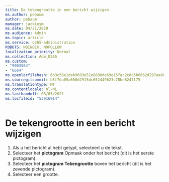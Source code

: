 ```yaml
---
title: De tekengrootte in een bericht wijzigen
ms.author: pebaum
author: pebaum
manager: jackiesm
ms.date: 04/21/2020
ms.audience: Admin
ms.topic: article
ms.service: o365-administration
ROBOTS: NOINDEX, NOFOLLOW
localization_priority: Normal
ms.collection: Adm_O365
ms.custom:
- "9003564"
- "6664"
ms.openlocfilehash: 6b3c56e1dab9603e51e8888de69e15fac2c8d5b6662d297aa86eb714978c05e7
ms.sourcegitcommit: b5f7da89a650d2915dc652449623c78be6247175
ms.translationtype: MT
ms.contentlocale: nl-NL
ms.lasthandoff: 08/05/2021
ms.locfileid: "53916914"
---
```

# <a name="change-the-font-size-in-a-message"></a>De tekengrootte in een bericht wijzigen

1. Als u het bericht al hebt getypt, selecteert u de tekst.
2. Selecteer het  **pictogram** Opmaak onder het bericht (dit is het eerste pictogram).
3. Selecteer het  **pictogram Tekengrootte**  boven het bericht (dit is het zevende pictogram).
4. Selecteer een grootte.
